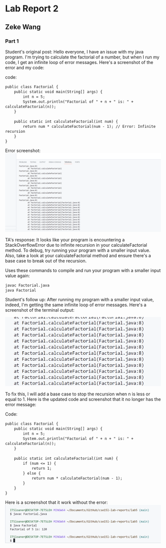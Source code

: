 # Lab Report  2
## Zeke Wang

### Part 1

Student's original post: 
Hello everyone, I have an issue with my java program. I'm trying to calculate the factorial of a number, but when I run my code, I get an infinite loop of error messages. Here's a screenshot of the error and my code: 

code: 
```
public class Factorial {
    public static void main(String[] args) {
        int n = 5;
        System.out.println("Factorial of " + n + " is: " + calculateFactorial(n));
    }

    public static int calculateFactorial(int num) {
        return num * calculateFactorial(num - 1); // Error: Infinite recursion
    }
}
```
Error screenshot: 
![Image](lab51.png)


TA's response: 
It looks like your program is encountering a StackOverflowError due to infinite recursion in your calculateFactorial method. To debug, try running your program with a smaller input value. Also, take a look at your calculateFactorial method and ensure there's a base case to break out of the recursion.

Uses these commands to compile and run your program with a smaller input value again: 
```
javac Factorial.java
java Factorial
```

Student's follow up: 
After running my program with a smaller input value, indeed, I'm getting the same infinite loop of error messages. Here's a screenshot of the terminal output:

![Image](lab52.png)

To fix this, I will add a base case to stop the recursion when n is less or equal to 1. Here is the updated code and screenshot that it no longer has the error message: 

Code:
```
public class Factorial {
    public static void main(String[] args) {
        int n = 5;
        System.out.println("Factorial of " + n + " is: " + calculateFactorial(n));
    }

    public static int calculateFactorial(int num) {
        if (num <= 1) {
            return 1;
        } else {
            return num * calculateFactorial(num - 1);
        }
    }
}
```

Here is a screenshot that it work without the error: 
![Image](lab53.png)


